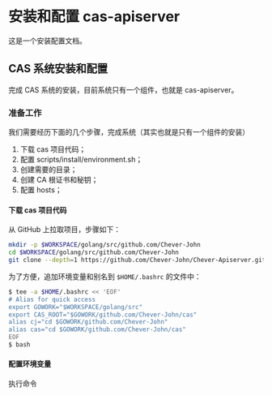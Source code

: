 # 安装和配置 cas-apiserver

这是一个安装配置文档。

## CAS 系统安装和配置

完成 CAS 系统的安装，目前系统只有一个组件，也就是 cas-apiserver。

### 准备工作

我们需要经历下面的几个步骤，完成系统（其实也就是只有一个组件的安装）

1. 下载 cas 项目代码；
2. 配置 scripts/install/environment.sh；
3. 创建需要的目录；
4. 创建 CA 根证书和秘钥；
5. 配置 hosts；

#### 下载 cas 项目代码

从 GitHub 上拉取项目，步骤如下：

```bash
mkdir -p $WORKSPACE/golang/src/github.com/Chever-John
cd $WORKSPACE/golang/src/github.com/Chever-John
git clone --depth=1 https://github.com/Chever-John/Chever-Apiserver.git
```

为了方便，追加环境变量和别名到 `$HOME/.bashrc` 的文件中：

```bash
$ tee -a $HOME/.bashrc << 'EOF'
# Alias for quick access
export GOWORK="$WORKSPACE/golang/src"
export CAS_ROOT="$GOWORK/github.com/Chever-John/cas"
alias cj="cd $GOWORK/github.com/Chever-John"
alias cas="cd $GOWORK/github.com/Chever-John/cas"
EOF
$ bash
```

#### 配置环境变量

执行命令